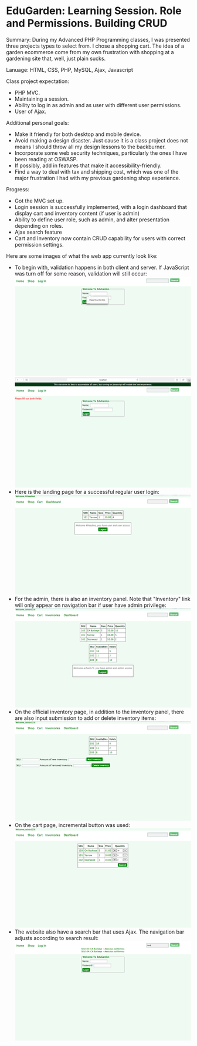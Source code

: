 # EduGarden: Learning Session. Role and Permissions. Building CRUD

Summary: 
During my Advanced PHP Programming classes, I was presented three projects types to select from. I chose a shopping cart. The idea of a garden ecommerce come from my own frustration with shopping at a gardening site that, well, just plain sucks. 

Lanuage:
HTML, CSS, PHP, MySQL, Ajax, Javascript

Class project expectation:
* PHP MVC.
* Maintaining a session.
* Ability to log in as admin and as user with different user permissions.
* User of Ajax.

Additional personal goals:
* Make it friendly for both desktop and mobile device.
* Avoid making a design disaster. Just cause it is a class project does not means I should throw all my design lessons to the backburner.
* Incorporate some web security techniques, particularly the ones I have been reading at OSWASP.
* If possibly, add in features that make it accessibility-friendly.
* Find a way to deal with tax and shipping cost, which was one of the major frustration I had with my previous gardening shop experience.  

Progress:
* Got the MVC set up.
* Login session is successfully implemented, with a login dashboard that display cart and inventory content (if user is admin)
* Ability to define user role, such as admin, and alter presentation depending on roles.
* Ajax search feature
* Cart and Inventory now contain CRUD capability for users with correct permission settings.

Here are some images of what the web app currently look like:
* To begin with, validation happens in both client and server. If JavaScript was turn off for some reason, validation will still occur:
![Client Side Validation](https://github.com/amychan331/schoolProject-EduGarden/blob/master/image/sample/clientSideValidation.png)
![Server Side Validation](https://github.com/amychan331/schoolProject-EduGarden/blob/master/image/sample/serverSideValidation.png)
* Here is the landing page for a successful regular user login:
![Regular User Login](https://github.com/amychan331/schoolProject-EduGarden/blob/master/image/sample/regularLogin.png)
* For the admin, there is also an inventory panel. Note that "Inventory" link will only appear on navigation bar if user have admin privilege:
![Admin Login](https://github.com/amychan331/schoolProject-EduGarden/blob/master/image/sample/adminLogin.png)
* On the official inventory page, in addition to the inventory panel, there are also input submission to add or delete inventory items:
![Admin Inventory](https://github.com/amychan331/schoolProject-EduGarden/blob/master/image/sample/adminInventory.png)
* On the cart page, incremental button was used:
![Cart Page](https://github.com/amychan331/schoolProject-EduGarden/blob/master/image/sample/cart.png)
* The website also have a search bar that uses Ajax. The navigation bar adjusts according to search result:
![Search Bar Working](https://github.com/amychan331/schoolProject-EduGarden/blob/master/image/sample/ajaxSearch.png)
